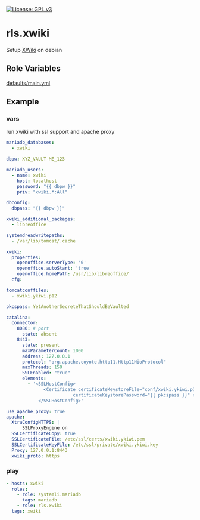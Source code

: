 [![License: GPL v3](https://img.shields.io/badge/License-GPL%20v3-blue.svg)](http://www.gnu.org/licenses/gpl-3.0)


# rls.xwiki

Setup [XWiki](https://www.xwiki.org/) on debian

## Role Variables

[defaults/main.yml](defaults/main.yml)


## Example

### vars

run xwiki with ssl support and apache proxy

```yaml
mariadb_databases:
  - xwiki

dbpw: XYZ_VAULT-ME_123

mariadb_users:
  - name: xwiki
    host: localhost
    password: "{{ dbpw }}"
    priv: "xwiki.*:All"

dbconfig:
  dbpass: "{{ dbpw }}"

xwiki_additional_packages:
  - libreoffice

systemdreadwritepaths:
  - /var/lib/tomcat/.cache

xwiki:
  properties:
    openoffice.serverType: '0'
    openoffice.autoStart: 'true'
    openoffice.homePath: /usr/lib/libreoffice/
  cfg:

tomcatconffiles:
  - xwiki.ykiwi.p12

pkcspass: YetAnotherSecreteThatShouldBeVaulted

catalina:
  connector:
    8080: # port
      state: absent
    8443:
      state: present
      maxParameterCount: 1000
      address: 127.0.0.1
      protocol: "org.apache.coyote.http11.Http11NioProtocol"
      maxThreads: 150
      SSLEnabled: "true"
      elements:
        - '<SSLHostConfig>
              <Certificate certificateKeystoreFile="conf/xwiki.ykiwi.p12"
                         certificateKeystorePassword="{{ pkcspass }}" certificateKeystoreType="PKCS12" />
            </SSLHostConfig>'

use_apache_proxy: true
apache:
  XtraConfigHTTPS: |
      SSLProxyEngine on
  SSLCertificateCopy: true
  SSLCertificateFile: /etc/ssl/certs/xwiki.ykiwi.pem
  SSLCertificateKeyFile: /etc/ssl/private/xwiki.ykiwi.key
  Proxy: 127.0.0.1:8443
  xwiki_proto: https
```
### play

```yaml
- hosts: xwiki
  roles:
    - role: systemli.mariadb
      tags: mariadb
    - role: rls.xwiki
  tags: xwiki
```
